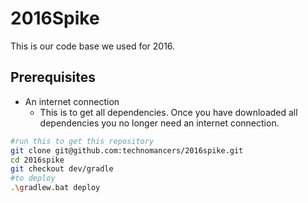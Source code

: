 # 2016Spike

This is our code base we used for 2016.

## Prerequisites
 * An internet connection
    * This is to get all dependencies. Once you have downloaded all dependencies you no longer need an internet connection.

```sh
#run this to get this repository
git clone git@github.com:technomancers/2016spike.git
cd 2016spike
git checkout dev/gradle
#to deploy
.\gradlew.bat deploy
```
